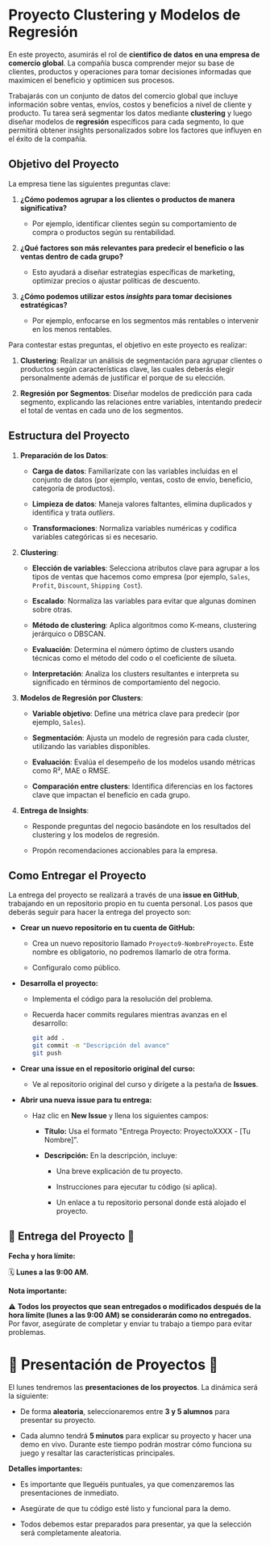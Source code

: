 
# Proyecto Clustering y Modelos de Regresión

En este proyecto, asumirás el rol de **cientifico de datos en una empresa de comercio global**. La compañía busca comprender mejor su base de clientes, productos y operaciones para tomar decisiones informadas que maximicen el beneficio y optimicen sus procesos. 

Trabajarás con un conjunto de datos del comercio global que incluye información sobre ventas, envíos, costos y beneficios a nivel de cliente y producto. Tu tarea será segmentar los datos mediante **clustering** y luego diseñar modelos de **regresión** específicos para cada segmento, lo que permitirá obtener insights personalizados sobre los factores que influyen en el éxito de la compañía.


## Objetivo del Proyecto

La empresa tiene las siguientes preguntas clave:

1. **¿Cómo podemos agrupar a los clientes o productos de manera significativa?**

   - Por ejemplo, identificar clientes según su comportamiento de compra o productos según su rentabilidad.

2. **¿Qué factores son más relevantes para predecir el beneficio o las ventas dentro de cada grupo?**

   - Esto ayudará a diseñar estrategias específicas de marketing, optimizar precios o ajustar políticas de descuento.

3. **¿Cómo podemos utilizar estos *insights* para tomar decisiones estratégicas?**

   - Por ejemplo, enfocarse en los segmentos más rentables o intervenir en los menos rentables.

Para contestar estas preguntas, el objetivo en este proyecto es realizar: 

1. **Clustering**: Realizar un análisis de segmentación para agrupar clientes o productos según características clave, las cuales deberás elegir personalmente además de justificar el porque de su elección.

2. **Regresión por Segmentos**: Diseñar modelos de predicción para cada segmento, explicando las relaciones entre variables, intentando predecir el total de ventas en cada uno de los segmentos. 

## Estructura del Proyecto

1. **Preparación de los Datos**:

   - **Carga de datos**: Familiarízate con las variables incluidas en el conjunto de datos (por ejemplo, ventas, costo de envío, beneficio, categoría de productos).

   - **Limpieza de datos**: Maneja valores faltantes, elimina duplicados y identifica y trata *outliers*.

   - **Transformaciones**: Normaliza variables numéricas y codifica variables categóricas si es necesario.

2. **Clustering**:

   - **Elección de variables**: Selecciona atributos clave para agrupar a los tipos de ventas que hacemos como empresa (por ejemplo, `Sales`, `Profit`, `Discount`, `Shipping Cost`).

   - **Escalado**: Normaliza las variables para evitar que algunas dominen sobre otras.

   - **Método de clustering**: Aplica algoritmos como K-means, clustering jerárquico o DBSCAN.

   - **Evaluación**: Determina el número óptimo de clusters usando técnicas como el método del codo o el coeficiente de silueta.

   - **Interpretación**: Analiza los clusters resultantes e interpreta su significado en términos de comportamiento del negocio.


3. **Modelos de Regresión por Clusters**:

   - **Variable objetivo**: Define una métrica clave para predecir (por ejemplo, `Sales`).

   - **Segmentación**: Ajusta un modelo de regresión para cada cluster, utilizando las variables disponibles.

   - **Evaluación**: Evalúa el desempeño de los modelos usando métricas como R², MAE o RMSE.

   - **Comparación entre clusters**: Identifica diferencias en los factores clave que impactan el beneficio en cada grupo.

4. **Entrega de Insights**:

   - Responde preguntas del negocio basándote en los resultados del clustering y los modelos de regresión.

   - Propón recomendaciones accionables para la empresa.


## Como Entregar el Proyecto

La entrega del proyecto se realizará a través de una **issue en GitHub**, trabajando en un repositorio propio en tu cuenta personal. Los pasos que deberás seguir para hacer la entrega del proyecto son:


- **Crear un nuevo repositorio en tu cuenta de GitHub:**

   - Crea un nuevo repositorio llamado `Proyecto9-NombreProyecto`. Este nombre es obligatorio, no podremos llamarlo de otra forma. 

   - Configuralo como público. 


- **Desarrolla el proyecto:**

   - Implementa el código para la resolución del problema.

   - Recuerda hacer commits regulares mientras avanzas en el desarrollo:

     ```bash
     git add .
     git commit -m "Descripción del avance"
     git push
     ```


- **Crear una issue en el repositorio original del curso:**

   - Ve al repositorio original del curso y dirígete a la pestaña de **Issues**.

- **Abrir una nueva issue para tu entrega:**

   - Haz clic en **New Issue** y llena los siguientes campos:

     - **Título:** Usa el formato "Entrega Proyecto: ProyectoXXXX - [Tu Nombre]".

     - **Descripción:** En la descripción, incluye:

       - Una breve explicación de tu proyecto.

       - Instrucciones para ejecutar tu código (si aplica).

       - Un enlace a tu repositorio personal donde está alojado el proyecto.


## 🚀 Entrega del Proyecto 🚀

**Fecha y hora límite:**

🗓️ **Lunes a las 9:00 AM.**


**Nota importante:**

⚠️ **Todos los proyectos que sean entregados o modificados después de la hora límite (lunes a las 9:00 AM) se considerarán como no entregados.** Por favor, asegúrate de completar y enviar tu trabajo a tiempo para evitar problemas.


# 🎤 Presentación de Proyectos 🎤

El lunes tendremos las **presentaciones de los proyectos**. La dinámica será la siguiente:

- De forma **aleatoria**, seleccionaremos entre **3 y 5 alumnos** para presentar su proyecto.

- Cada alumno tendrá **5 minutos** para explicar su proyecto y hacer una demo en vivo. Durante este tiempo podrán mostrar cómo funciona su juego y resaltar las características principales.

**Detalles importantes:**

- Es importante que lleguéis puntuales, ya que comenzaremos las presentaciones de inmediato.

- Asegúrate de que tu código esté listo y funcional para la demo.

- Todos debemos estar preparados para presentar, ya que la selección será completamente aleatoria.